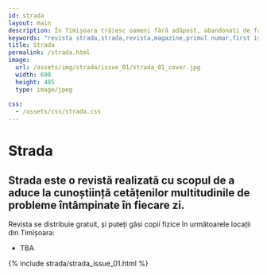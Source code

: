 ```yaml
---
id: strada
layout: main
description: În Timișoara trăiesc oameni fără adăpost, abandonați de familie, prieteni și societate. Credem că este important să aducem această realitate la vedere, deoarece prin conștientizare, expunere și informare putem construi împreună o societate mai echitabilă.
keywords: "revista strada,strada,revista,magazine,primul numar,first issue,homelessness,poverty,saracia"
title: Strada
permalink: /strada.html
image:
  url: /assets/img/strada/issue_01/strada_01_cover.jpg
  width: 600
  height: 485
  type: image/jpeg
  
css:
  - /assets/css/strada.css
---
```


<div class="strada-title-wrap">
    <h1> Strada </h1>
    <h2>
       Strada este o revistă realizată cu scopul de a aduce la cunoștiință cetățenilor multitudinile de probleme întâmpinate în fiecare zi.
    </h2>
    <div>
      Revista se distribuie gratuit, și puteți găsi copii fizice în următoarele locații din Timișoara:
      <ul>
        <li>TBA</li>
      </ul>
    </div>
</div>

{% include strada/strada_issue_01.html %}